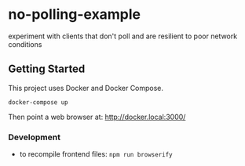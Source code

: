 # no-polling-example

experiment with clients that don't poll and are resilient to poor network conditions


## Getting Started

This project uses Docker and Docker Compose.

```
docker-compose up
```

Then point a web browser at: http://docker.local:3000/


### Development

- to recompile frontend files: `npm run browserify`
